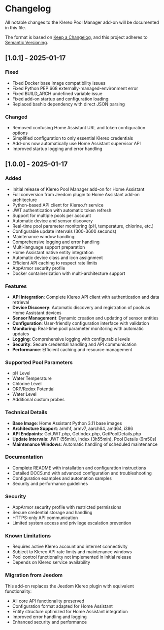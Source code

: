 # Changelog

All notable changes to the Klereo Pool Manager add-on will be documented in this file.

The format is based on [Keep a Changelog](https://keepachangelog.com/en/1.0.0/),
and this project adheres to [Semantic Versioning](https://semver.org/spec/v2.0.0.html).

## [1.0.1] - 2025-01-17

### Fixed
- Fixed Docker base image compatibility issues
- Fixed Python PEP 668 externally-managed-environment error
- Fixed BUILD_ARCH undefined variable issue
- Fixed add-on startup and configuration loading
- Replaced bashio dependency with direct JSON parsing

### Changed
- Removed confusing Home Assistant URL and token configuration options
- Simplified configuration to only essential Klereo credentials
- Add-ons now automatically use Home Assistant supervisor API
- Improved startup logging and error handling

## [1.0.0] - 2025-01-17

### Added
- Initial release of Klereo Pool Manager add-on for Home Assistant
- Full conversion from Jeedom plugin to Home Assistant add-on architecture
- Python-based API client for Klereo.fr service
- JWT authentication with automatic token refresh
- Support for multiple pools per account
- Automatic device and sensor discovery
- Real-time pool parameter monitoring (pH, temperature, chlorine, etc.)
- Configurable update intervals (300-3600 seconds)
- Maintenance window handling
- Comprehensive logging and error handling
- Multi-language support preparation
- Home Assistant native entity integration
- Automatic device class and icon assignment
- Efficient API caching to respect rate limits
- AppArmor security profile
- Docker containerization with multi-architecture support

### Features
- **API Integration**: Complete Klereo API client with authentication and data retrieval
- **Device Discovery**: Automatic discovery and registration of pools as Home Assistant devices
- **Sensor Management**: Dynamic creation and updating of sensor entities
- **Configuration**: User-friendly configuration interface with validation
- **Monitoring**: Real-time pool parameter monitoring with automatic updates
- **Logging**: Comprehensive logging with configurable levels
- **Security**: Secure credential handling and API communication
- **Performance**: Efficient caching and resource management

### Supported Pool Parameters
- pH Level
- Water Temperature
- Chlorine Level
- ORP/Redox Potential
- Water Level
- Additional custom probes

### Technical Details
- **Base Image**: Home Assistant Python 3.11 base images
- **Architecture Support**: armhf, armv7, aarch64, amd64, i386
- **API Endpoints**: GetJWT.php, GetIndex.php, GetPoolDetails.php
- **Update Intervals**: JWT (55min), Index (3h55min), Pool Details (9m50s)
- **Maintenance Windows**: Automatic handling of scheduled maintenance

### Documentation
- Complete README with installation and configuration instructions
- Detailed DOCS.md with advanced configuration and troubleshooting
- Configuration examples and automation samples
- Security and performance guidelines

### Security
- AppArmor security profile with restricted permissions
- Secure credential storage and handling
- HTTPS-only API communication
- Limited system access and privilege escalation prevention

### Known Limitations
- Requires active Klereo account and internet connectivity
- Subject to Klereo API rate limits and maintenance windows
- Pool control functionality not implemented in initial release
- Depends on Klereo service availability

### Migration from Jeedom
This add-on replaces the Jeedom Klereo plugin with equivalent functionality:
- All core API functionality preserved
- Configuration format adapted for Home Assistant
- Entity structure optimized for Home Assistant integration
- Improved error handling and logging
- Enhanced security and performance